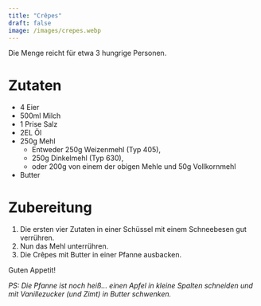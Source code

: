 ```yaml
---
title: "Crêpes"
draft: false
image: /images/crepes.webp
---
```


Die Menge reicht für etwa 3 hungrige Personen.

# Zutaten
- 4 Eier
- 500ml Milch
- 1 Prise Salz
- 2EL Öl
- 250g Mehl
    - Entweder 250g Weizenmehl (Typ 405),
    - 250g Dinkelmehl (Typ 630),
    - oder 200g von einem der obigen Mehle und 50g Vollkornmehl
- Butter

# Zubereitung
1. Die ersten vier Zutaten in einer Schüssel mit einem Schneebesen gut verrühren.
2. Nun das Mehl unterrühren.
3. Die Crêpes mit Butter in einer Pfanne ausbacken.

Guten Appetit!

*PS: Die Pfanne ist noch heiß... einen Apfel in kleine Spalten schneiden und mit Vanillezucker (und Zimt) in Butter schwenken.*